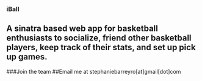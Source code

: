 ### iBall
## A sinatra based web app for basketball enthusiasts to socialize, friend other basketball players, keep track of their stats, and set up pick up games.

###Join the team
##Email me at stephaniebarreyro[at]gmail[dot]com